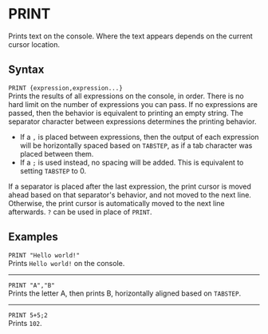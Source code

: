 # PRINT #
Prints text on the console. Where the text appears depends on the current cursor location.

## Syntax ##
`PRINT {expression,expression...}`  
Prints the results of all expressions on the console, in order.
There is no hard limit on the number of expressions you can pass.
If no expressions are passed, then the behavior is equivalent to printing an empty string.
The separator character between expressions determines the printing behavior.  
- If a `,` is placed between expressions, then the output of each expression will be
  horizontally spaced based on `TABSTEP`, as if a tab character was placed between them.
- If a `;` is used instead, no spacing will be added. This is equivalent to setting `TABSTEP` to 0.

If a separator is placed after the last expression, the print cursor is moved ahead
based on that separator's behavior, and not moved to the next line.
Otherwise, the print cursor is automatically moved to the next line afterwards.
`?` can be used in place of `PRINT`.

## Examples ##
`PRINT "Hello world!"`  
Prints `Hello world!` on the console.
- - -
`PRINT "A","B"`  
Prints the letter A, then prints B, horizontally aligned based on `TABSTEP`.
- - -
`PRINT 5+5;2`  
Prints `102`.
